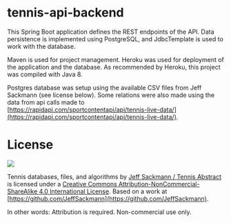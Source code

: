 # tennis-api-backend
This Spring Boot application defines the REST endpoints of the API. Data persistence is implemented using PostgreSQL, and JdbcTemplate is used to work with the database.

Maven is used for project management. Heroku was used for deployment of the application and the database. As recommended by Heroku, this project was compiled with Java 8.

Postgres database was setup using the available CSV files from Jeff Sackmann (see license below). Some relations were also made using the data from api calls made to [https://rapidapi.com/sportcontentapi/api/tennis-live-data/](https://rapidapi.com/sportcontentapi/api/tennis-live-data/). 

# License
[![](https://camo.githubusercontent.com/f05d4039b67688cfdf339d2a445ad686a60551f9891734c418f7096184de5fac/68747470733a2f2f692e6372656174697665636f6d6d6f6e732e6f72672f6c2f62792d6e632d73612f342e302f38387833312e706e67)](http://creativecommons.org/licenses/by-nc-sa/4.0/)

Tennis databases, files, and algorithms by [Jeff Sackmann / Tennis Abstract](http://www.tennisabstract.com/) is licensed under a [Creative Commons Attribution-NonCommercial-ShareAlike 4.0 International License](http://creativecommons.org/licenses/by-nc-sa/4.0/).
Based on a work at [https://github.com/JeffSackmann](https://github.com/JeffSackmann).

In other words: Attribution is required. Non-commercial use only.
